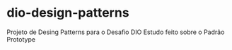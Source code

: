 # dio-design-patterns
Projeto de Desing Patterns para o Desafio DIO 
Estudo feito sobre o Padrão Prototype
